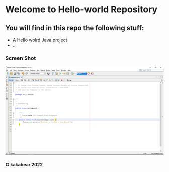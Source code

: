 # Welcome to Hello-world Repository
## You will find in this repo the following stuff:

* A Hello wolrd Java project
* ...

### Screen Shot
![My Source](https://github.com/kakabear12/hello-world/blob/main/images/Source.png)


#### © kakabear 2022